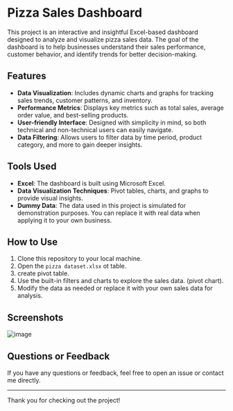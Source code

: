 # Pizza Sales Dashboard

This project is an interactive and insightful Excel-based dashboard designed to analyze and visualize pizza sales data. The goal of the dashboard is to help businesses understand their sales performance, customer behavior, and identify trends for better decision-making.

## Features
- **Data Visualization**: Includes dynamic charts and graphs for tracking sales trends, customer patterns, and inventory.
- **Performance Metrics**: Displays key metrics such as total sales, average order value, and best-selling products.
- **User-friendly Interface**: Designed with simplicity in mind, so both technical and non-technical users can easily navigate.
- **Data Filtering**: Allows users to filter data by time period, product category, and more to gain deeper insights.

## Tools Used
- **Excel**: The dashboard is built using Microsoft Excel.
- **Data Visualization Techniques**: Pivot tables, charts, and graphs to provide visual insights.
- **Dummy Data**: The data used in this project is simulated for demonstration purposes. You can replace it with real data when applying it to your own business.

## How to Use
1. Clone this repository to your local machine.
2. Open the `pizza dataset.xlsx` ot table.
3. create pivot table.
4. Use the built-in filters and charts to explore the sales data. (pivot chart).
5. Modify the data as needed or replace it with your own sales data for analysis.

## Screenshots
![image](https://github.com/user-attachments/assets/3d40eca9-71ee-4eb0-8558-79d0f252d03b)


## Questions or Feedback
If you have any questions or feedback, feel free to open an issue or contact me directly.

---

Thank you for checking out the project! 
